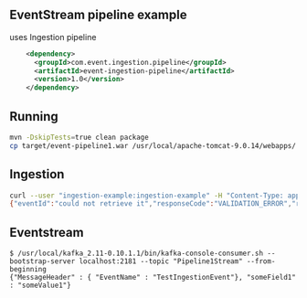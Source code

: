 EventStream pipeline example
--

uses Ingestion pipeline

```xml
    <dependency>
      <groupId>com.event.ingestion.pipeline</groupId>
      <artifactId>event-ingestion-pipeline</artifactId>
      <version>1.0</version>
    </dependency>
```

Running
------

```bash
mvn -DskipTests=true clean package
cp target/event-pipeline1.war /usr/local/apache-tomcat-9.0.14/webapps/


```

Ingestion
---------

```bash
curl --user "ingestion-example:ingestion-example" -H "Content-Type: application/json" -X POST -d '{"eventName" : "TestIngestionEvent", "eventUuid": "1", requiredField1" : "someValue1"}' localhost:8080/event-pipeline1/ingest
{"eventId":"could not retrieve it","responseCode":"VALIDATION_ERROR","responseMessage":"error getting EventId"}
```


Eventstream
-----------

```
$ /usr/local/kafka_2.11-0.10.1.1/bin/kafka-console-consumer.sh --bootstrap-server localhost:2181 --topic "Pipeline1Stream" --from-beginning
{"MessageHeader" : { "EventName" : "TestIngestionEvent"}, "someField1" : "someValue1"}
```